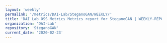 ```yaml
---
layout: 'weekly'
permalink: '/metrics/DAI-Lab/SteganoGAN/WEEKLY/'
title: 'DAI Lab OSS Metrics Metrics report for SteganoGAN | WEEKLY-REPORT-2020-02-23'
organization: 'DAI-Lab'
repository: 'SteganoGAN'
current_date: '2020-02-23'
---
```

